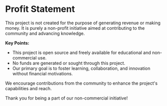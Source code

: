 # Profit Statement

This project is not created for the purpose of generating revenue or making money. It is purely a non-profit initiative aimed at contributing to the community and advancing knowledge. 

**Key Points:**
- This project is open source and freely available for educational and non-commercial use.
- No funds are generated or sought through this project.
- Our primary goal is to foster learning, collaboration, and innovation without financial motivations.

We encourage contributions from the community to enhance the project's capabilities and reach.

Thank you for being a part of our non-commercial initiative!
